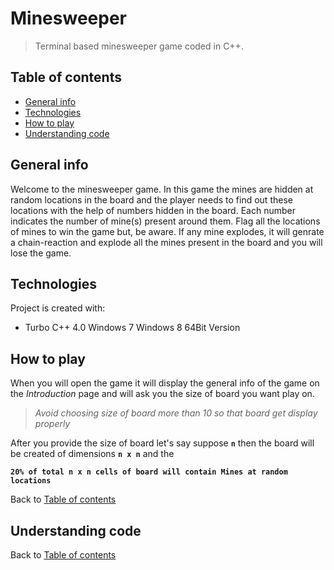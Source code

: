 # Minesweeper
> Terminal based minesweeper game coded in C++.
## Table of contents
* [General info](#general-info)
* [Technologies](#technologies)
* [How to play](#how-to-play)
* [Understanding code](#understanding-code)

## General info
Welcome to the minesweeper game. In this game the mines are hidden at random locations in the board and the player needs to find out these locations with the help of numbers hidden in the board. Each number indicates the number of mine(s) present around them. 
Flag all the locations of mines to win the game but, be aware. If any mine explodes, it will genrate a chain-reaction and explode all the mines present in the board and you will lose the game.
	
## Technologies
Project is created with:
* Turbo C++ 4.0 Windows 7 Windows 8 64Bit Version

## How to play
When you will open the game it will display the general info of the game on the _Introduction_ page and will ask you the size of board you want play on.
> _Avoid choosing size of board more than 10 so that board get display properly_

After you provide the size of board let's say suppose **`n`** then the board will be created of dimensions **`n x n`** and the 

**`20% of total n x n cells of board will contain Mines at random locations`**

Back to [Table of contents](#table-of-contents)

## Understanding code


Back to [Table of contents](#table-of-contents)
